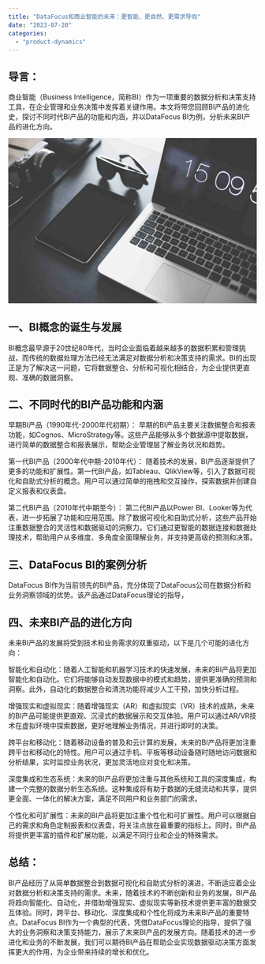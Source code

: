 ```yaml
---
title: "DataFocus和商业智能的未来：更智能、更自然、更需求导向"
date: "2023-07-20"
categories: 
  - "product-dynamics"
---
```


## 导言：

商业智能（Business Intelligence，简称BI）作为一项重要的数据分析和决策支持工具，在企业管理和业务决策中发挥着关键作用。本文将带您回顾BI产品的进化史，探讨不同时代BI产品的功能和内涵，并以DataFocus BI为例，分析未来BI产品的进化方向。

![](images/1642754335-3.jpg)

## 一、BI概念的诞生与发展

BI概念最早源于20世纪80年代，当时企业面临着越来越多的数据积累和管理挑战，而传统的数据处理方法已经无法满足对数据分析和决策支持的需求。BI的出现正是为了解决这一问题，它将数据整合、分析和可视化相结合，为企业提供更直观、准确的数据洞察。

## 二、不同时代的BI产品功能和内涵

早期BI产品（1990年代-2000年代初期）： 早期的BI产品主要关注数据整合和报表功能，如Cognos、MicroStrategy等。这些产品能够从多个数据源中提取数据，进行简单的数据整合和报表展示，帮助企业管理层了解业务状况和趋势。

第一代BI产品（2000年代中期-2010年代）： 随着技术的发展，BI产品逐渐提供了更多的功能和扩展性。第一代BI产品，如Tableau、QlikView等，引入了数据可视化和自助式分析的概念。用户可以通过简单的拖拽和交互操作，探索数据并创建自定义报表和仪表盘。

第二代BI产品（2010年代中期至今）： 第二代BI产品以Power BI、Looker等为代表，进一步拓展了功能和应用范围。除了数据可视化和自助式分析，这些产品开始注重数据整合的灵活性和数据驱动的洞察力。它们通过更智能的数据连接和数据处理技术，帮助用户从多维度、多角度全面理解业务，并支持更高级的预测和决策。

## 三、DataFocus BI的案例分析

DataFocus BI作为当前领先的BI产品，充分体现了DataFocus公司在数据分析和业务洞察领域的优势。该产品通过DataFocus理论的指导，

## 四、未来BI产品的进化方向

未来BI产品的发展将受到技术和业务需求的双重驱动，以下是几个可能的进化方向：

智能化和自动化：随着人工智能和机器学习技术的快速发展，未来的BI产品将更加智能化和自动化。它们将能够自动发现数据中的模式和趋势，提供更准确的预测和洞察。此外，自动化的数据整合和清洗功能将减少人工干预，加快分析过程。

增强现实和虚拟现实：随着增强现实（AR）和虚拟现实（VR）技术的成熟，未来的BI产品可能提供更直观、沉浸式的数据展示和交互体验。用户可以通过AR/VR技术在虚拟环境中探索数据，更好地理解业务情况，并进行即时的决策。

跨平台和移动化：随着移动设备的普及和云计算的发展，未来的BI产品将更加注重跨平台和移动化的特性。用户可以通过手机、平板等移动设备随时随地访问数据和分析结果，实时监控业务状况，更加灵活地应对变化和决策。

深度集成和生态系统：未来的BI产品将更加注重与其他系统和工具的深度集成，构建一个完整的数据分析生态系统。这种集成将有助于数据的无缝流动和共享，提供更全面、一体化的解决方案，满足不同用户和业务部门的需求。

个性化和可扩展性：未来的BI产品将更加注重个性化和可扩展性。用户可以根据自己的需求和角色定制报表和仪表盘，将关注点放在最重要的指标上。同时，BI产品将提供更丰富的插件和扩展功能，以满足不同行业和企业的特殊需求。

## 总结：

BI产品经历了从简单数据整合到数据可视化和自助式分析的演进，不断适应着企业对数据分析和决策支持的需求。未来，随着技术的不断创新和业务的发展，BI产品将趋向智能化、自动化，并借助增强现实、虚拟现实等新技术提供更丰富的数据交互体验。同时，跨平台、移动化、深度集成和个性化将成为未来BI产品的重要特点。DataFocus BI作为一个典型的代表，凭借DataFocus理论的指导，提供了强大的业务洞察和决策支持能力，展示了未来BI产品的发展方向。随着技术的进一步进化和业务的不断发展，我们可以期待BI产品在帮助企业实现数据驱动决策方面发挥更大的作用，为企业带来持续的增长和优化。

